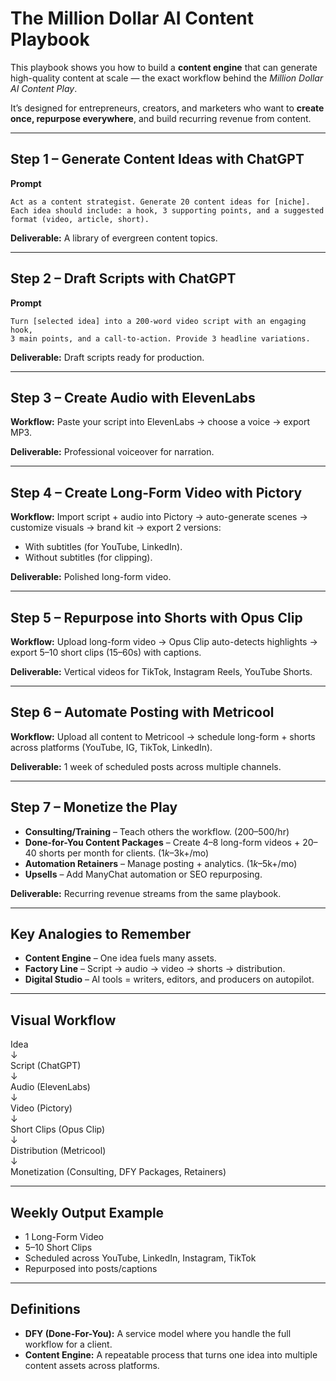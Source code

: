 # The Million Dollar AI Content Playbook

This playbook shows you how to build a **content engine** that can generate high-quality content at scale — the exact workflow behind the *Million Dollar AI Content Play*.  

It’s designed for entrepreneurs, creators, and marketers who want to **create once, repurpose everywhere**, and build recurring revenue from content.

---

## Step 1 – Generate Content Ideas with ChatGPT

**Prompt**
```
Act as a content strategist. Generate 20 content ideas for [niche].  
Each idea should include: a hook, 3 supporting points, and a suggested format (video, article, short).
```

**Deliverable:** A library of evergreen content topics.

---

## Step 2 – Draft Scripts with ChatGPT

**Prompt**
```
Turn [selected idea] into a 200-word video script with an engaging hook,  
3 main points, and a call-to-action. Provide 3 headline variations.
```

**Deliverable:** Draft scripts ready for production.

---

## Step 3 – Create Audio with ElevenLabs

**Workflow:** Paste your script into ElevenLabs → choose a voice → export MP3.  

**Deliverable:** Professional voiceover for narration.

---

## Step 4 – Create Long-Form Video with Pictory

**Workflow:** Import script + audio into Pictory → auto-generate scenes → customize visuals → brand kit → export 2 versions:
- With subtitles (for YouTube, LinkedIn).  
- Without subtitles (for clipping).  

**Deliverable:** Polished long-form video.

---

## Step 5 – Repurpose into Shorts with Opus Clip

**Workflow:** Upload long-form video → Opus Clip auto-detects highlights → export 5–10 short clips (15–60s) with captions.  

**Deliverable:** Vertical videos for TikTok, Instagram Reels, YouTube Shorts.

---

## Step 6 – Automate Posting with Metricool

**Workflow:** Upload all content to Metricool → schedule long-form + shorts across platforms (YouTube, IG, TikTok, LinkedIn).  

**Deliverable:** 1 week of scheduled posts across multiple channels.

---

## Step 7 – Monetize the Play

- **Consulting/Training** – Teach others the workflow. ($200–$500/hr)  
- **Done-for-You Content Packages** – Create 4–8 long-form videos + 20–40 shorts per month for clients. ($1k–$3k+/mo)  
- **Automation Retainers** – Manage posting + analytics. ($1k–$5k+/mo)  
- **Upsells** – Add ManyChat automation or SEO repurposing.  

**Deliverable:** Recurring revenue streams from the same playbook.

---

## Key Analogies to Remember

- **Content Engine** – One idea fuels many assets.  
- **Factory Line** – Script → audio → video → shorts → distribution.  
- **Digital Studio** – AI tools = writers, editors, and producers on autopilot.  


---

## Visual Workflow

Idea  
  ↓  
Script (ChatGPT)  
  ↓  
Audio (ElevenLabs)  
  ↓  
Video (Pictory)  
  ↓  
Short Clips (Opus Clip)  
  ↓  
Distribution (Metricool)  
  ↓  
Monetization (Consulting, DFY Packages, Retainers)

---

## Weekly Output Example

- 1 Long-Form Video  
- 5–10 Short Clips  
- Scheduled across YouTube, LinkedIn, Instagram, TikTok  
- Repurposed into posts/captions  

---

## Definitions

- **DFY (Done-For-You):** A service model where you handle the full workflow for a client.  
- **Content Engine:** A repeatable process that turns one idea into multiple content assets across platforms.  
